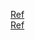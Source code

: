 [Ref](https://medium.com/@dipti.rohan.pawar/improving-performance-of-convolutional-neural-network-2ecfe0207de7)   
[Ref](https://towardsdatascience.com/the-quest-of-higher-accuracy-for-cnn-models-42df5d731faf)
